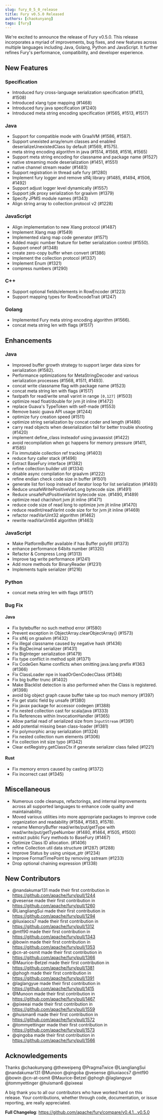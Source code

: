 ```yaml
---
slug: fury_0_5_0_release
title: Fury v0.5.0 Released
authors: [chaokunyang]
tags: [fury]
---
```


We're excited to announce the release of Fury v0.5.0. This release incorporates a myriad of improvements, bug fixes, and new features across multiple languages including Java, Golang, Python and JavaScript. It further refines Fury's performance, compatibility, and developer experience.

## New Features

### Specification

- Introduced fury cross-language serialization specification (#1413, #1508)
- Introduced xlang type mapping (#1468)
- Introduced fury java specification (#1240)
- Introduced meta string encoding specification (#1565, #1513, #1517)

### Java

- Support for compatible mode with GraalVM (#1586, #1587).
- Support unexisted array/enum classes and enabled deserializeUnexistedClass by default (#1569, #1575).
- meta string encoding algorithm in java (#1514, #1568, #1516, #1565)
- Support meta string encoding for classname and package name (#1527)
- native streaming mode deserialization (#1451, #1551)
- native channel stream reader (#1483)
- Support registration in thread safe fury (#1280)
- Implement fury logger and remove slf4j library (#1485, #1494, #1506, #1492)
- Support adjust logger level dynamically (#1557)
- Support jdk proxy serialization for graalvm (#1379)
- Specify JPMS module names (#1343)
- Align string array to collection protocol v2 (#1228)

### JavaScript

- Align implementation to new Xlang protocol (#1487)
- Implement Xlang map (#1549)
- Implemented xlang map code generator (#1571)
- Added magic number feature for better serialization control (#1550).
- Support oneof (#1348)
- create zero-copy buffer when convert (#1386)
- Implement the collection protocol (#1337)
- Implement Enum (#1321)
- compress numbers (#1290)

### C++

- Support optional fields/elements in RowEncoder (#1223)
- Support mapping types for RowEncodeTrait (#1247)

### Golang

- Implemented Fury meta string encoding algorithm (#1566).
- concat meta string len with flags (#1517)

## Enhancements

### Java

- Improved buffer growth strategy to support larger data sizes for serialization (#1582).
- Performance optimizations for MetaStringDecoder and various serialization processes (#1568, #1511, #1493).
- concat write classname flag with package name (#1523)
- concat meta string len with flags (#1517)
- fastpath for read/write small varint in range `[0,127]` (#1503)
- optimize read float/double for jvm jit inline (#1472)
- replace Guava's TypeToken with self-made (#1553)
- Remove basic guava API usage (#1244)
- optimize fury creation speed (#1511)
- optimize string serialization by concat coder and length (#1486)
- carry read objects when deserialization fail for better trouble shooting (#1420)
- implement define_class insteadof using javaassist (#1422)
- avoid recompilation when gc happens for memory pressure (#1411, #1585)
- Fix immutable collection ref tracking (#1403)
- reduce fury caller stack (#1496)
- Extract BaseFury interface (#1382)
- refine collection builder util (#1334)
- disable async compilation for graalvm (#1222)
- refine endian check code size in buffer (#1501)
- generate list fori loop instead of iterator loop for list serialization (#1493)
- Reduce unsafeWritePositiveVarLong bytecode size. (#1491)
- Reduce unsafePutPositiveVarInt bytecode size. (#1490, #1489)
- optimize read char/short jvm jit inline (#1471)
- reduce code size of read long to optimize jvm jit inline (#1470)
- reduce readInt/readVarInt code size for for jvm jit inline (#1469)
- refactor readVarUint32 algorithm (#1462)
- rewrite readVarUint64 algorithm (#1463)

### JavaScript

- Make PlatformBuffer available if has Buffer polyfill (#1373)
- enhance performance 64bits number (#1320)
- Refactor & Compress Long (#1313)
- Improve tag write performance (#1241)
- Add more methods for BinaryReader (#1231)
- Implements tuple serializer (#1216)

### Python

- concat meta string len with flags (#1517)

### Bug Fix

#### Java

- Fix bytebuffer no such method error (#1580)
- Prevent exception in ObjectArray.clearObjectArray() (#1573)
- Fix slf4j on graalvm (#1432)
- Fix illegal classname caused by negative hash (#1436)
- Fix BigDecimal serializer (#1431)
- Fix BigInteger serialization (#1479)
- Fix type conflict in method split (#1371)
- Fix CodeGen Name conflicts when omitting java.lang prefix #1363 (#1366)
- Fix ClassLoader npe in loadOrGenCodecClass (#1346)
- Fix big buffer trunc (#1402)
- Make Blacklist detection is also performed when the Class is registered. (#1398)
- avoid big object graph cause buffer take up too much memory (#1397)
- Fix get static field by unsafe (#1380)
- Fix javax package for accessor codegen (#1388)
- Fix nested collection cast for scala/java (#1333)
- Fix References within InvocationHandler (#1365)
- Allow partial read of serialized size from `InputStream` (#1391)
- add potential missing bean class-loader (#1381)
- Fix polymorphic array serialization (#1324)
- Fix nested collection num elements (#1306)
- Fix collection init size typo (#1342)
- Clear extRegistry.getClassCtx if generate serializer class failed (#1221)

#### Rust

- Fix memory errors caused by casting (#1372)
- Fix incorrect cast (#1345)

## Miscellaneous

- Numerous code cleanups, refactorings, and internal improvements across all supported languages to enhance code quality
  and maintainability.
- Moved various utilities into more appropriate packages to improve code organization and readability (#1584, #1583,
  #1578).
- rename MemoryBuffer read/write/put/getType with read/write/put/getTypeNumber (#1480, #1464, #1505, #1500)
- extract public Fury methods to BaseFury (#1467)
- Optimize Class ID allocation. (#1406)
- refine Collection util data structure (#1287) (#1288)
- Improve Status by using unique_ptr (#1234)
- Improve FormatTimePoint by removing sstream (#1233)
- Drop optional chaining expression (#1338)

## New Contributors

- @nandakumar131 made their first contribution in https://github.com/apache/fury/pull/1244
- @vesense made their first contribution in https://github.com/apache/fury/pull/1260
- @LiangliangSui made their first contribution in https://github.com/apache/fury/pull/1294
- @liuxiaocs7 made their first contribution in https://github.com/apache/fury/pull/1312
- @mtf90 made their first contribution in https://github.com/apache/fury/pull/1343
- @bowin made their first contribution in https://github.com/apache/fury/pull/1353
- @cn-at-osmit made their first contribution in https://github.com/apache/fury/pull/1366
- @Maurice-Betzel made their first contribution in https://github.com/apache/fury/pull/1381
- @phogh made their first contribution in https://github.com/apache/fury/pull/1391
- @laglangyue made their first contribution in https://github.com/apache/fury/pull/1415
- @Munoon made their first contribution in https://github.com/apache/fury/pull/1467
- @pixeeai made their first contribution in https://github.com/apache/fury/pull/1559
- @huisman6 made their first contribution in https://github.com/apache/fury/pull/1572
- @tommyettinger made their first contribution in https://github.com/apache/fury/pull/1573
- @qingoba made their first contribution in https://github.com/apache/fury/pull/1566

## Acknowledgements

Thanks @chaokunyang @theweipeng @PragmaTwice @LiangliangSui @nandakumar131 @Munoon @qingoba @vesense @liuxiaocs7 @mtf90 @bowin @cn-at-osmit @Maurice-Betzel @phogh @laglangyue @tommyettinger @huisman6 @pixeeai

A big thank you to all our contributors who have worked hard on this release. Your contributions, whether through code,
documentation, or issue reporting, are really appreciated.

**Full Changelog**: https://github.com/apache/fury/compare/v0.4.1...v0.5.0
